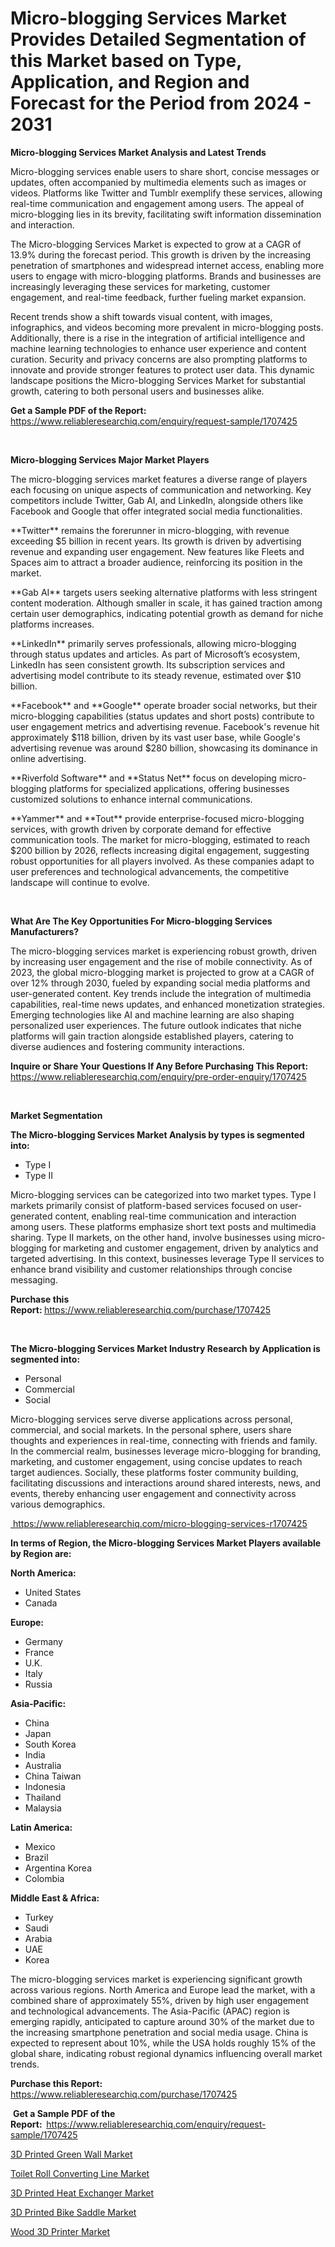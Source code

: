 <p><h1>Micro-blogging Services Market Provides Detailed Segmentation of this Market based on Type, Application, and Region and Forecast for the Period from 2024 - 2031</h1></p><p><strong>Micro-blogging Services Market Analysis and Latest Trends</strong></p>
<p><p>Micro-blogging services enable users to share short, concise messages or updates, often accompanied by multimedia elements such as images or videos. Platforms like Twitter and Tumblr exemplify these services, allowing real-time communication and engagement among users. The appeal of micro-blogging lies in its brevity, facilitating swift information dissemination and interaction.</p><p>The Micro-blogging Services Market is expected to grow at a CAGR of 13.9% during the forecast period. This growth is driven by the increasing penetration of smartphones and widespread internet access, enabling more users to engage with micro-blogging platforms. Brands and businesses are increasingly leveraging these services for marketing, customer engagement, and real-time feedback, further fueling market expansion.</p><p>Recent trends show a shift towards visual content, with images, infographics, and videos becoming more prevalent in micro-blogging posts. Additionally, there is a rise in the integration of artificial intelligence and machine learning technologies to enhance user experience and content curation. Security and privacy concerns are also prompting platforms to innovate and provide stronger features to protect user data. This dynamic landscape positions the Micro-blogging Services Market for substantial growth, catering to both personal users and businesses alike.</p></p>
<p><strong>Get a Sample PDF of the Report:&nbsp;</strong> <a href="https://www.reliableresearchiq.com/enquiry/request-sample/1707425?utm_campaign=1123&utm_medium=2&utm_source=Github&utm_content=ia&utm_term=17122024&utm_id=micro-blogging-services">https://www.reliableresearchiq.com/enquiry/request-sample/1707425</a></p>
<p>&nbsp;</p>
<p><strong>Micro-blogging Services Major Market Players</strong></p>
<p><p>The micro-blogging services market features a diverse range of players each focusing on unique aspects of communication and networking. Key competitors include Twitter, Gab AI, and LinkedIn, alongside others like Facebook and Google that offer integrated social media functionalities.</p><p>**Twitter** remains the forerunner in micro-blogging, with revenue exceeding $5 billion in recent years. Its growth is driven by advertising revenue and expanding user engagement. New features like Fleets and Spaces aim to attract a broader audience, reinforcing its position in the market.</p><p>**Gab AI** targets users seeking alternative platforms with less stringent content moderation. Although smaller in scale, it has gained traction among certain user demographics, indicating potential growth as demand for niche platforms increases.</p><p>**LinkedIn** primarily serves professionals, allowing micro-blogging through status updates and articles. As part of Microsoft’s ecosystem, LinkedIn has seen consistent growth. Its subscription services and advertising model contribute to its steady revenue, estimated over $10 billion.</p><p>**Facebook** and **Google** operate broader social networks, but their micro-blogging capabilities (status updates and short posts) contribute to user engagement metrics and advertising revenue. Facebook's revenue hit approximately $118 billion, driven by its vast user base, while Google's advertising revenue was around $280 billion, showcasing its dominance in online advertising.</p><p>**Riverfold Software** and **Status Net** focus on developing micro-blogging platforms for specialized applications, offering businesses customized solutions to enhance internal communications.</p><p>**Yammer** and **Tout** provide enterprise-focused micro-blogging services, with growth driven by corporate demand for effective communication tools. The market for micro-blogging, estimated to reach $200 billion by 2026, reflects increasing digital engagement, suggesting robust opportunities for all players involved. As these companies adapt to user preferences and technological advancements, the competitive landscape will continue to evolve.</p></p>
<p>&nbsp;</p>
<p><strong>What Are The Key Opportunities For Micro-blogging Services Manufacturers?</strong></p>
<p><p>The micro-blogging services market is experiencing robust growth, driven by increasing user engagement and the rise of mobile connectivity. As of 2023, the global micro-blogging market is projected to grow at a CAGR of over 12% through 2030, fueled by expanding social media platforms and user-generated content. Key trends include the integration of multimedia capabilities, real-time news updates, and enhanced monetization strategies. Emerging technologies like AI and machine learning are also shaping personalized user experiences. The future outlook indicates that niche platforms will gain traction alongside established players, catering to diverse audiences and fostering community interactions.</p></p>
<p><strong>Inquire or Share Your Questions If Any Before Purchasing This Report:</strong> <a href="https://www.reliableresearchiq.com/enquiry/pre-order-enquiry/1707425?utm_campaign=1123&utm_medium=2&utm_source=Github&utm_content=ia&utm_term=17122024&utm_id=micro-blogging-services">https://www.reliableresearchiq.com/enquiry/pre-order-enquiry/1707425</a></p>
<p>&nbsp;</p>
<p><strong>Market Segmentation</strong></p>
<p><strong>The Micro-blogging Services Market Analysis by types is segmented into:</strong></p>
<p><ul><li>Type I</li><li>Type II</li></ul></p>
<p><p>Micro-blogging services can be categorized into two market types. Type I markets primarily consist of platform-based services focused on user-generated content, enabling real-time communication and interaction among users. These platforms emphasize short text posts and multimedia sharing. Type II markets, on the other hand, involve businesses using micro-blogging for marketing and customer engagement, driven by analytics and targeted advertising. In this context, businesses leverage Type II services to enhance brand visibility and customer relationships through concise messaging.</p></p>
<p><strong>Purchase this Report:&nbsp;</strong><a href="https://www.reliableresearchiq.com/purchase/1707425?utm_campaign=1123&utm_medium=2&utm_source=Github&utm_content=ia&utm_term=17122024&utm_id=micro-blogging-services">https://www.reliableresearchiq.com/purchase/1707425</a></p>
<p>&nbsp;</p>
<p><strong>The Micro-blogging Services Market Industry Research by Application is segmented into:</strong></p>
<p><ul><li>Personal</li><li>Commercial</li><li>Social</li></ul></p>
<p><p>Micro-blogging services serve diverse applications across personal, commercial, and social markets. In the personal sphere, users share thoughts and experiences in real-time, connecting with friends and family. In the commercial realm, businesses leverage micro-blogging for branding, marketing, and customer engagement, using concise updates to reach target audiences. Socially, these platforms foster community building, facilitating discussions and interactions around shared interests, news, and events, thereby enhancing user engagement and connectivity across various demographics.</p></p>
<p><a href="https://www.reliableresearchiq.com/micro-blogging-services-r1707425?utm_campaign=1123&utm_medium=2&utm_source=Github&utm_content=ia&utm_term=17122024&utm_id=micro-blogging-services">&nbsp;https://www.reliableresearchiq.com/micro-blogging-services-r1707425</a></p>
<p><strong>In terms of Region, the Micro-blogging Services Market Players available by Region are:</strong></p>
<p>
    <p> <strong> North America: </strong>
        <ul>
            <li>United States</li>
            <li>Canada</li>
        </ul>
        </p> 
    <p> <strong> Europe: </strong>
        <ul>
            <li>Germany</li>
            <li>France</li>
            <li>U.K.</li>
            <li>Italy</li>
            <li>Russia</li>
        </ul>
        </p> 
    <p> <strong> Asia-Pacific: </strong>
        <ul>
            <li>China</li>
            <li>Japan</li>
            <li>South Korea</li>
            <li>India</li>
            <li>Australia</li>
            <li>China Taiwan</li>
            <li>Indonesia</li>
            <li>Thailand</li>
            <li>Malaysia</li>
        </ul>
        </p> 
    <p> <strong> Latin America: </strong>
        <ul>
            <li>Mexico</li>
            <li>Brazil</li>
            <li>Argentina Korea</li>
            <li>Colombia</li>
        </ul>
        </p> 
    <p> <strong> Middle East & Africa: </strong>
        <ul>
            <li>Turkey</li>
            <li>Saudi</li>
            <li>Arabia</li>
            <li>UAE</li>
            <li>Korea</li>
        </ul>
    </p>
    </p>
<p><p>The micro-blogging services market is experiencing significant growth across various regions. North America and Europe lead the market, with a combined share of approximately 55%, driven by high user engagement and technological advancements. The Asia-Pacific (APAC) region is emerging rapidly, anticipated to capture around 30% of the market due to the increasing smartphone penetration and social media usage. China is expected to represent about 10%, while the USA holds roughly 15% of the global share, indicating robust regional dynamics influencing overall market trends.</p></p>
<p><strong>Purchase this Report: </strong><a href="https://www.reliableresearchiq.com/purchase/1707425?utm_campaign=1123&utm_medium=2&utm_source=Github&utm_content=ia&utm_term=17122024&utm_id=micro-blogging-services">https://www.reliableresearchiq.com/purchase/1707425</a></p>
<p>&nbsp;<strong>Get a Sample PDF of the Report:&nbsp;&nbsp;</strong><a href="https://www.reliableresearchiq.com/enquiry/request-sample/1707425?utm_campaign=1123&utm_medium=2&utm_source=Github&utm_content=ia&utm_term=17122024&utm_id=micro-blogging-services">https://www.reliableresearchiq.com/enquiry/request-sample/1707425</a></p>
<p><strong></strong></p>
<p><p><a href="https://www.linkedin.com/pulse/analyzing-3d-printed-green-wall-markets-growth-trajectory-6cbif?utm_campaign=1123&utm_medium=2&utm_source=Github&utm_content=ia&utm_term=17122024&utm_id=micro-blogging-services">3D Printed Green Wall Market</a></p><p><a href="https://github.com/dierdrecrichton210/Market-Research-Report-List-1/blob/main/toilet-roll-converting-line-market.md?utm_campaign=1123&utm_medium=2&utm_source=Github&utm_content=ia&utm_term=17122024&utm_id=micro-blogging-services">Toilet Roll Converting Line Market</a></p><p><a href="https://www.linkedin.com/pulse/revenue-forecast-3d-printed-heat-exchanger-industry-5-cagr-x6faf?utm_campaign=1123&utm_medium=2&utm_source=Github&utm_content=ia&utm_term=17122024&utm_id=micro-blogging-services">3D Printed Heat Exchanger Market</a></p><p><a href="https://www.linkedin.com/pulse/comprehensive-3d-printed-bike-saddle-market-study-projected-growth-ou3ee?utm_campaign=1123&utm_medium=2&utm_source=Github&utm_content=ia&utm_term=17122024&utm_id=micro-blogging-services">3D Printed Bike Saddle Market</a></p><p><a href="https://www.linkedin.com/pulse/future-outlook-wood-3d-printer-market-2024-2031-consistent-recgf?utm_campaign=1123&utm_medium=2&utm_source=Github&utm_content=ia&utm_term=17122024&utm_id=micro-blogging-services">Wood 3D Printer Market</a></p></p>
